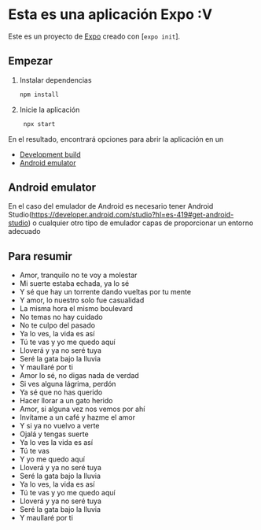 # Esta es una aplicación Expo :V

Este es un proyecto de [Expo](https://expo.dev) creado con [`expo init`].

## Empezar

1. Instalar dependencias

   ```bash
   npm install
   ```

2. Inicie la aplicación

   ```bash
    npx start
   ```

En el resultado, encontrará opciones para abrir la aplicación en un

- [Development build](https://docs.expo.dev/develop/development-builds/introduction/)
- [Android emulator](https://docs.expo.dev/workflow/android-studio-emulator/)

## Android emulator

En el caso del emulador de Android es necesario tener Android Studio(https://developer.android.com/studio?hl=es-419#get-android-studio) o cualquier otro tipo de emulador capas de proporcionar un entorno adecuado

## Para resumir

- Amor, tranquilo no te voy a molestar
- Mi suerte estaba echada, ya lo sé
- Y sé que hay un torrente dando vueltas por tu mente
- Y amor, lo nuestro solo fue casualidad
- La misma hora el mismo boulevard
- No temas no hay cuidado
- No te culpo del pasado
- Ya lo ves, la vida es así
- Tú te vas y yo me quedo aquí
- Lloverá y ya no seré tuya
- Seré la gata bajo la lluvia
- Y maullaré por ti
- Amor lo sé, no digas nada de verdad
- Si ves alguna lágrima, perdón
- Ya sé que no has querido
- Hacer llorar a un gato herido
- Amor, si alguna vez nos vemos por ahí
- Invítame a un café y hazme el amor
- Y si ya no vuelvo a verte
- Ojalá y tengas suerte
- Ya lo ves la vida es así
- Tú te vas
- Y yo me quedo aquí
- Lloverá y ya no seré tuya
- Seré la gata bajo la lluvia
- Ya lo ves, la vida es así
- Tú te vas y yo me quedo aquí
- Lloverá y ya no seré tuya
- Seré la gata bajo la lluvia
- Y maullaré por ti